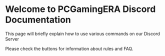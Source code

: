 # Welcome to PCGamingERA Discord Documentation



This page will briefly explain how to use various commands on our Discord Server

Please check the buttons for information about rules and FAQ.
